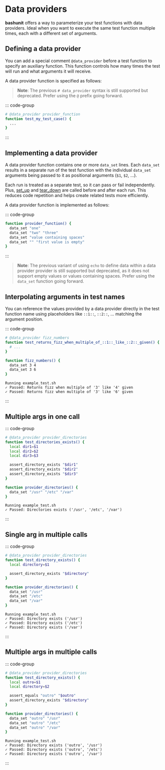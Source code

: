 # Data providers

**bashunit** offers a way to parameterize your test functions with data providers.
Ideal when you want to execute the same test function multiple times, each with a different set of arguments.

## Defining a data provider

You can add a special comment `@data_provider` before a test function to specify an auxiliary function. This function controls how many times the test will run and what arguments it will receive.

A data provider function is specified as follows:

> **Note**: The previous `# data_provider` syntax is still supported but
> deprecated. Prefer using the `@` prefix going forward.

::: code-group
```bash [Example]
# @data_provider provider_function
function test_my_test_case() {
  ...
}
```
:::

## Implementing a data provider

A data provider function contains one or more `data_set` lines. Each `data_set` results in a separate run of the test function with the individual `data_set` arguments being passed to it as positional arguments (`$1`, `$2`, ...).

Each run is treated as a separate test, so it can pass or fail independently. Plus, [set_up](/test-files#set-up-function) and [tear_down](/test-files#tear-down-function) are called before and after each run. This reduces code repetition and helps create related tests more efficiently.

A data provider function is implemented as follows:

::: code-group
```bash [Example]
function provider_function() {
  data_set "one"
  data_set "two" "three"
  data_set "value containing spaces"
  data_set "" "first value is empty"
}

```
:::

> **Note**: The previous variant of using `echo` to define data within a data provider
> provider is still supported but deprecated, as it does not support empty values or
> values containing spaces. Prefer using the `data_set` function going forward.

## Interpolating arguments in test names

You can reference the values provided by a data provider directly in the test
function name using placeholders like `::1::`, `::2::`, ... matching the
argument position.

::: code-group
```bash [example_test.sh]
# @data_provider fizz_numbers
function test_returns_fizz_when_multiple_of_::1::_like_::2::_given() {
  # ...
}

function fizz_numbers() {
  data_set 3 4
  data_set 3 6
}
```
```[Output]
Running example_test.sh
✓ Passed: Returns fizz when multiple of '3' like '4' given
✓ Passed: Returns fizz when multiple of '3' like '6' given
```
:::

## Multiple args in one call

::: code-group
```bash [example_test.sh]
# @data_provider provider_directories
function test_directories_exists() {
  local dir1=$1
  local dir2=$2
  local dir3=$3

  assert_directory_exists "$dir1"
  assert_directory_exists "$dir2"
  assert_directory_exists "$dir3"
}

function provider_directories() {
  data_set "/usr" "/etc" "/var"
}
```
```[Output]
Running example_test.sh
✓ Passed: Directories exists ('/usr', '/etc', '/var')
```
:::

## Single arg in multiple calls

::: code-group
```bash [example_test.sh]
# @data_provider provider_directories
function test_directory_exists() {
  local directory=$1

  assert_directory_exists "$directory"
}

function provider_directories() {
  data_set "/usr"
  data_set "/etc"
  data_set "/var"
}
```
```[Output]
Running example_test.sh
✓ Passed: Directory exists ('/usr')
✓ Passed: Directory exists ('/etc')
✓ Passed: Directory exists ('/var')
```
:::

## Multiple args in multiple calls

::: code-group
```bash [example_test.sh]
# @data_provider provider_directories
function test_directory_exists() {
  local outro=$1
  local directory=$2

  assert_equals "outro" "$outro"
  assert_directory_exists "$directory"
}

function provider_directories() {
  data_set "outro" "/usr"
  data_set "outro" "/etc"
  data_set "outro" "/var"
}
```
```[Output]
Running example_test.sh
✓ Passed: Directory exists ('outro', '/usr')
✓ Passed: Directory exists ('outro', '/etc')
✓ Passed: Directory exists ('outro', '/var')
```
:::
